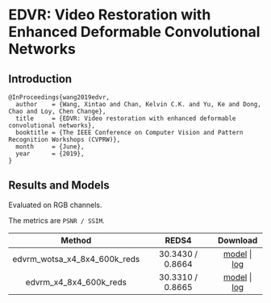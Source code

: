 # EDVR: Video Restoration with Enhanced Deformable Convolutional Networks

## Introduction

```
@InProceedings{wang2019edvr,
  author    = {Wang, Xintao and Chan, Kelvin C.K. and Yu, Ke and Dong, Chao and Loy, Chen Change},
  title     = {EDVR: Video restoration with enhanced deformable convolutional networks},
  booktitle = {The IEEE Conference on Computer Vision and Pattern Recognition Workshops (CVPRW)},
  month     = {June},
  year      = {2019},
}
```

## Results and Models

Evaluated on RGB channels.

The metrics are `PSNR / SSIM`.

|   Method   |  REDS4  | Download |
|:----------:|:----:|:--------:|
| edvrm_wotsa_x4_8x4_600k_reds |  30.3430 /  0.8664  | [model](TODO) \| [log](TODO) |
| edvrm_x4_8x4_600k_reds | 30.3310 / 0.8665 | [model](TODO) \| [log](TODO) |
